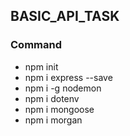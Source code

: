## BASIC_API_TASK

### Command
* npm init
* npm i express --save
* npm i -g nodemon
* npm i dotenv
* npm i mongoose
* npm i morgan